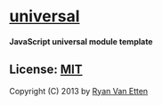 # [universal](../../)

#### JavaScript universal module template

## License: [MIT](http://opensource.org/licenses/MIT)

Copyright (C) 2013 by [Ryan Van Etten](https://github.com/ryanve)

